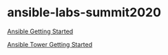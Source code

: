# ansible-labs-summit2020

[Ansible Getting Started](./ansible-getting-started/)

[Ansible Tower Getting Started](./ansible-tower-getting-started/)
